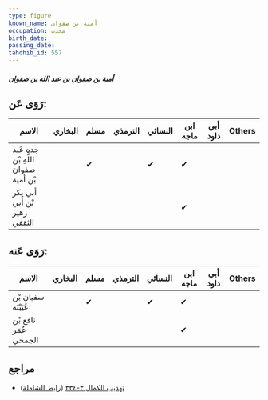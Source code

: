```yaml
---
type: figure
known_name: أمية بن صفوان
occupation: محدث
birth_date:
passing_date:
tahdhib_id: 557
---
```

##### أمية بن صفوان بن عبد الله بن صفوان

## رَوَى عَن:
| الاسم                               | البخاري | مسلم | الترمذي | النسائي | ابن ماجه | أبي داود | Others |
| ----------------------------------- | ------- | ---- | ------- | ------- | -------- | -------- | ------ |
| جده عَبد اللَّهِ بْن صفوان بْن أمية |         | ✔    |         | ✔       | ✔        |          |        |
| أبي بكر بْن أَبي زهير الثقفي        |         |      |         |         | ✔        |          |        |
## رَوَى عَنه:
| الاسم                 | البخاري | مسلم | الترمذي | النسائي | ابن ماجه | أبي داود | Others |
| --------------------- | ------- | ---- | ------- | ------- | -------- | -------- | ------ |
| سفيان بْن عُيَيْنَة   |         | ✔    |         | ✔       | ✔        |          |        |
| نافع بْن عُمَر الجمحي |         |      |         |         | ✔        |          |        |
## مراجع
- [تهذيب الكمال ٣-٣٣٤](obsidian://open?vault=Tahdhib-al-Kamal&file=Figures/٥٥٧-أمية%20بن%20صفوان%20بن%20عبد%20الله%20بن%20صفوان) ([رابط الشاملة](https://shamela.ws/book/3722/1348))